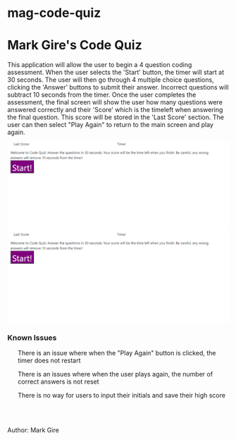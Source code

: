 # mag-code-quiz

<h1>Mark Gire's Code Quiz</h1>

<p> This application will allow the user to begin a 4 question coding assessment. When the user selects the 'Start' button, the timer will start at 30 seconds. The user will then go through 4 multiple choice questions, clicking the 'Answer' buttons to submit their answer. Incorrect questions will subtract 10 seconds from the timer. Once the user completes the assessment, the final screen will show the user how many questions were answered correctly and their 'Score' which is the timeleft when answering the final question. This score will be stored in the 'Last Score' section. The user can then select "Play Again" to return to the main screen and play again. </p>

![Main Screen](./Assets/mainscreen.png)
![Question Screen](./Assets/mainscreen.png)

<h3> Known Issues </h3>
<ul> There is an issue where when the "Play Again" button is clicked, the timer does not restart </ul>
<ul> There is an issues where when the user plays again, the number of correct answers is not reset </ul>
<ul> There is no way for users to input their initials and save their high score </ul>

<br>
<br>
<p> Author: Mark Gire </p>